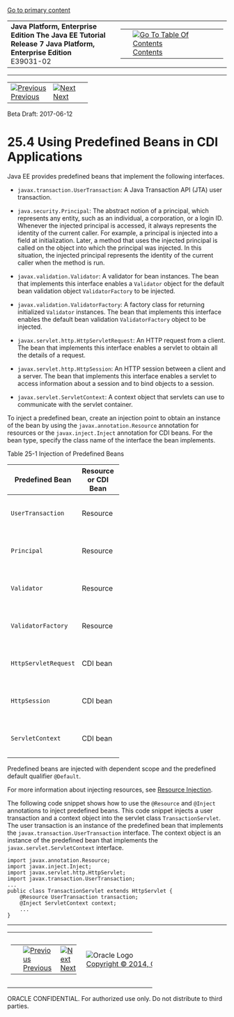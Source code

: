[Go to primary content](#BEGIN)

<table>
<colgroup>
<col width="50%" />
<col width="50%" />
</colgroup>
<tbody>
<tr class="odd">
<td><strong>Java Platform, Enterprise Edition The Java EE Tutorial</strong><br />
<strong>Release 7 Java Platform, Enterprise Edition</strong><br />
E39031-02</td>
<td><table>
<tbody>
<tr class="odd">
<td> </td>
<td><a href="toc.htm"><img src="../../dcommon/gifs/toc.gif" alt="Go To Table Of Contents" /><br />
<span class="icon">Contents</span></a></td>
</tr>
</tbody>
</table></td>
</tr>
</tbody>
</table>

-----

<table>
<tbody>
<tr class="odd">
<td><a href="cdi-adv003.htm"><img src="../../dcommon/gifs/leftnav.gif" alt="Previous" /><br />
<span class="icon">Previous</span></a> </td>
<td><a href="cdi-adv005.htm"><img src="../../dcommon/gifs/rightnav.gif" alt="Next" /><br />
<span class="icon">Next</span></a></td>
<td> </td>
</tr>
</tbody>
</table>

Beta Draft: 2017-06-12

# 25.4 Using Predefined Beans in CDI Applications

Java EE provides predefined beans that implement the following
interfaces.

  - `javax.transaction.UserTransaction`: A Java Transaction API (JTA)
    user transaction.

  - `java.security.Principal`: The abstract notion of a principal, which
    represents any entity, such as an individual, a corporation, or a
    login ID. Whenever the injected principal is accessed, it always
    represents the identity of the current caller. For example, a
    principal is injected into a field at initialization. Later, a
    method that uses the injected principal is called on the object into
    which the principal was injected. In this situation, the injected
    principal represents the identity of the current caller when the
    method is run.

  - `javax.validation.Validator`: A validator for bean instances. The
    bean that implements this interface enables a `Validator` object for
    the default bean validation object `ValidatorFactory` to be
    injected.

  - `javax.validation.ValidatorFactory`: A factory class for returning
    initialized `Validator` instances. The bean that implements this
    interface enables the default bean validation `ValidatorFactory`
    object to be injected.

  - `javax.servlet.http.HttpServletRequest`: An HTTP request from a
    client. The bean that implements this interface enables a servlet to
    obtain all the details of a request.

  - `javax.servlet.http.HttpSession`: An HTTP session between a client
    and a server. The bean that implements this interface enables a
    servlet to access information about a session and to bind objects to
    a session.

  - `javax.servlet.ServletContext`: A context object that servlets can
    use to communicate with the servlet container.

To inject a predefined bean, create an injection point to obtain an
instance of the bean by using the `javax.annotation.Resource` annotation
for resources or the `javax.inject.Inject` annotation for CDI beans. For
the bean type, specify the class name of the interface the bean
implements.

Table 25-1 Injection of Predefined Beans

<table style="width:51%;">
<colgroup>
<col width="24%" />
<col width="27%" />
<col width="0%" />
</colgroup>
<thead>
<tr class="header">
<th>Predefined Bean</th>
<th>Resource or CDI Bean</th>
<th>Injection Example</th>
</tr>
</thead>
<tbody>
<tr class="odd">
<td><p><code dir="ltr">UserTransaction</code></p></td>
<td><p>Resource</p></td>
<td><p><code dir="ltr">@Resource UserTransaction transaction;</code></p></td>
</tr>
<tr class="even">
<td><p><code dir="ltr">Principal</code></p></td>
<td><p>Resource</p></td>
<td><p><code dir="ltr">@Resource Principal principal;</code></p></td>
</tr>
<tr class="odd">
<td><p><code dir="ltr">Validator</code></p></td>
<td><p>Resource</p></td>
<td><p><code dir="ltr">@Resource Validator validator;</code></p></td>
</tr>
<tr class="even">
<td><p><code dir="ltr">ValidatorFactory</code></p></td>
<td><p>Resource</p></td>
<td><p><code dir="ltr">@Resource ValidatorFactory factory;</code></p></td>
</tr>
<tr class="odd">
<td><p><code dir="ltr">HttpServletRequest</code></p></td>
<td><p>CDI bean</p></td>
<td><p><code dir="ltr">@Inject HttpServletRequest req;</code></p></td>
</tr>
<tr class="even">
<td><p><code dir="ltr">HttpSession</code></p></td>
<td><p>CDI bean</p></td>
<td><p><code dir="ltr">@Inject HttpSession session;</code></p></td>
</tr>
<tr class="odd">
<td><p><code dir="ltr">ServletContext</code></p></td>
<td><p>CDI bean</p></td>
<td><p><code dir="ltr">@Inject ServletContext context;</code></p></td>
</tr>
</tbody>
</table>

  

Predefined beans are injected with dependent scope and the predefined
default qualifier `@Default`.

For more information about injecting resources, see [Resource
Injection](injection001.htm#BABHDCAI).

The following code snippet shows how to use the `@Resource` and
`@Inject` annotations to inject predefined beans. This code snippet
injects a user transaction and a context object into the servlet class
`TransactionServlet`. The user transaction is an instance of the
predefined bean that implements the `javax.transaction.UserTransaction`
interface. The context object is an instance of the predefined bean that
implements the `javax.servlet.ServletContext` interface.

``` oac_no_warn
import javax.annotation.Resource;
import javax.inject.Inject;
import javax.servlet.http.HttpServlet;
import javax.transaction.UserTransaction;
...
public class TransactionServlet extends HttpServlet {
    @Resource UserTransaction transaction;
    @Inject ServletContext context;
    ...
}
```

-----

<table style="width:66%;">
<colgroup>
<col width="33%" />
<col width="0%" />
<col width="33%" />
</colgroup>
<tbody>
<tr class="odd">
<td><table style="width:96%;">
<colgroup>
<col width="0%" />
<col width="48%" />
<col width="48%" />
</colgroup>
<tbody>
<tr class="odd">
<td> </td>
<td><a href="cdi-adv003.htm"><img src="../../dcommon/gifs/leftnav.gif" alt="Previous" /><br />
<span class="icon">Previous</span></a> </td>
<td><a href="cdi-adv005.htm"><img src="../../dcommon/gifs/rightnav.gif" alt="Next" /><br />
<span class="icon">Next</span></a></td>
</tr>
</tbody>
</table></td>
<td><img src="../../dcommon/gifs/oracle.gif" alt="Oracle Logo" class="copyrightlogo" /> <a href="../../dcommon/html/cpyr.htm"><br />
<span class="copyrightlogo">Copyright © 2014, Oracle and/or its affiliates. All rights reserved.</span></a></td>
<td><table>
<tbody>
<tr class="odd">
<td> </td>
<td><a href="toc.htm"><img src="../../dcommon/gifs/toc.gif" alt="Go To Table Of Contents" /><br />
<span class="icon">Contents</span></a></td>
</tr>
</tbody>
</table></td>
</tr>
</tbody>
</table>

ORACLE CONFIDENTIAL. For authorized use only. Do not distribute to third parties.
